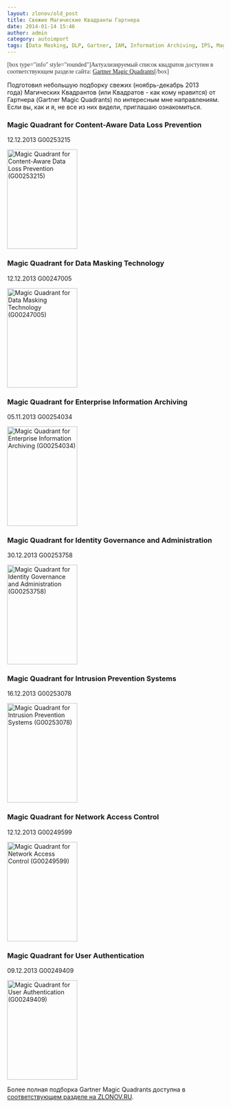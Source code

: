 ```yaml
---
layout: zlonov/old_post
title: Свежие Магические Квадранты Гартнера
date: 2014-01-14 15:46
author: admin
category: autoimport
tags: [Data Masking, DLP, Gartner, IAM, Information Archiving, IPS, Magic Quadrant, NAC, аналитика, аутентификация, информационная безопасность, полезное]
---
```

<span style="color: #333333; font-family: Georgia, 'Times New Roman', 'Bitstream Charter', Times, serif;">[box type="info" style="rounded"]Актуализируемый список квадратов доступен в соответствующем разделе сайта: <a href="https://zlonov.ru/gartner-magic-quadrants/" target="_blank">Gartner Magic Quadrants</a>[/box]</span>

Подготовил небольшую подборку свежих (ноябрь-декабрь 2013 года) Магических Квадрантов (или Квадратов - как кому нравится) от Гартнера (Gartner Magic Quadrants) по интересным мне направлениям. Если вы, как и я, не все из них видели, приглашаю ознакомиться.
<h3>Magic Quadrant for Content-Aware Data Loss Prevention</h3>
12.12.2013 G00253215

<a href="/assets/uploads/Magic-Quadrant-for-Content-Aware-Data-Loss-Prevention-G00253215.png"><img class="aligncenter size-full wp-image-5251" src="https://i2.wp.com/zlonov.ru/wp-content/uploads/2010/12/Снимок-экрана-2010-12-25-в-0.58.161.png?fit=163%2C231&#038;ssl=1" alt="Magic Quadrant for Content-Aware Data Loss Prevention (G00253215)" width="163" height="231" /></a>
<h3>Magic Quadrant for Data Masking Technology</h3>
12.12.2013 G00247005

<a href="/assets/uploads/Magic-Quadrant-for-Data-Masking-Technology-G00247005.png"><img class="aligncenter size-full wp-image-5252" src="https://i1.wp.com/zlonov.ru/wp-content/uploads/2010/12/Снимок-экрана-2010-12-25-в-0.58.161.png?fit=163%2C231&#038;ssl=1" alt="Magic Quadrant for Data Masking Technology (G00247005)" width="163" height="231" /></a>
<h3>Magic Quadrant for Enterprise Information Archiving</h3>
05.11.2013 G00254034

<a href="/assets/uploads/Magic-Quadrant-for-Enterprise-Information-Archiving-G00254034.png"><img class="aligncenter size-full wp-image-5253" src="https://i1.wp.com/zlonov.ru/wp-content/uploads/2010/12/Снимок-экрана-2010-12-25-в-0.58.161.png?fit=163%2C231&#038;ssl=1" alt="Magic Quadrant for Enterprise Information Archiving (G00254034)" width="163" height="231" /></a>
<h3>Magic Quadrant for Identity Governance and Administration</h3>
30.12.2013 G00253758

<a href="/assets/uploads/Magic-Quadrant-for-Identity-Governance-and-Administration-G00253758.png"><img class="aligncenter size-full wp-image-5254" src="https://i1.wp.com/zlonov.ru/wp-content/uploads/2010/12/Снимок-экрана-2010-12-25-в-0.58.161.png?fit=163%2C231&#038;ssl=1" alt="Magic Quadrant for Identity Governance and Administration (G00253758)" width="163" height="231" /></a>
<h3>Magic Quadrant for Intrusion Prevention Systems</h3>
16.12.2013 G00253078

<a href="/assets/uploads/Magic-Quadrant-for-Intrusion-Prevention-Systems-G00253078.png"><img class="aligncenter size-full wp-image-5255" src="https://i0.wp.com/zlonov.ru/wp-content/uploads/2010/12/Снимок-экрана-2010-12-25-в-0.58.161.png?fit=163%2C231&#038;ssl=1" alt="Magic Quadrant for Intrusion Prevention Systems (G00253078)" width="163" height="231" /></a>
<h3>Magic Quadrant for Network Access Control</h3>
12.12.2013 G00249599

<a href="/assets/uploads/Magic-Quadrant-for-Network-Access-Control-G00249599.png"><img class="aligncenter size-full wp-image-5256" src="https://i2.wp.com/zlonov.ru/wp-content/uploads/2010/12/Снимок-экрана-2010-12-25-в-0.58.161.png?fit=163%2C231&#038;ssl=1" alt="Magic Quadrant for Network Access Control (G00249599)" width="163" height="231" /></a>
<h3>Magic Quadrant for User Authentication</h3>
09.12.2013 G00249409

<a href="/assets/uploads/Magic-Quadrant-for-User-Authentication-G00249409.png"><img class="aligncenter size-full wp-image-5257" src="https://i2.wp.com/zlonov.ru/wp-content/uploads/2010/12/Снимок-экрана-2010-12-25-в-0.58.161.png?fit=163%2C231&#038;ssl=1" alt="Magic Quadrant for User Authentication (G00249409)" width="163" height="231" /></a>

Более полная подборка Gartner Magic Quadrants доступна в <a href="http://zl.lc/mbka1">соответствующем разделе на ZLONOV.RU</a>.
